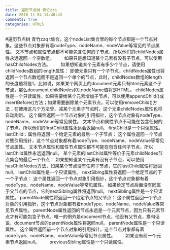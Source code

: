 ```yaml
---
title: 遍历节点树 青竹zzq
date: 2016-11-04 14:48:43
comments: true
categories: HTML5
---
```


#遍历节点树 青竹zzq
t集合。这个nodeList集合里的每个节点都是一个节点对象。这些节点对象都有着nodeType、nodeName、nodeValue等常见的节点属性。
文本节点和属性节点都不可能包含任何的子节点，所以他们的childNodes属性永远返回一个空数组。
　　如果只是想知道某个元素有没有子节点，可以使用hasChildNodes方法。
　　如果想知道某个元素有多少个节点，请使用childNodes数组的length属性：
即使元素只有一个子节点，childNodes属性也将返回一个节点数组而不是返回一个单个的节点，此时，childNodes数组的length的长度值将是1，比如说，如果某个网页上的document元素只有html元素这个子节点，那么document.childNodes[0].nodeName值将是HTML。
childNodes属性是一个只读属性，如果需要给某个元素增加子节点，可以使用appendChild()或insertBefore()方法；如果需要删除某个元素节点，可以使用removeChild()方法；在使用这几个方法曾、减某个元素子节点时，这个元素childNodes属性也将自动刷新。
这个属性返回一个节点对象的引用指针，这个节点对象有nodeType、nodeName、nodeValue等常见属性。
文本节点和属性节点不可能在包含任何的子节点，所以他们的firstChild属性永远会返回null。
firstChild是一个只读属性。
lastChild：属性将返回一个给定元素的最后一个子节点：
这个属性返回一个节点对熊引用指针，这个节点对象都有着nodeType、nodeName、nodeValue等常见节点属性。
文本节点属性和属性节点属性都不可能在包含任何子节点，所以lastChild属性永远返回null。
某个元素的lastChild属性等价于元素childNodes节点集合的最后一个节点：
如果想知道某个元素有没有子节点，可以使用hasChildNodes方法，如果某个节点没有任何子节点，它的lastChild属性将返回null。
lastChild属性是一个只读属性。
nextSibing属性将返回一个给定节点的下一个子节点：
这个属性返回一个节点对象引用指针，这个节点对象都有着nodeType、nodeName、nodeValue等常见属性。
如果给定节点后面没有同属于父节点的节点，它的nextSibling属性将返回null。
nextSibling属性是一个只读属性。
parentNode属性将返回一个给定节点的父节点：
这个属性返回一个节点对象的引用指针，这个节点对象都有着nodeType、nodeName、nodeValue等常见节点属性。
parentNode属性返回的节点永远是一个元素节点，因为只有元素节点才有可能包含子节点，唯一的例外是document节点，他没有父节点，换句话说，document节点的parentNode属性将返回null。
parentNode属性是一个只读属性。
这个属性返回前一个节点对象的引用指针，这个节点对象都有着nodeType、nodeName、nodeValue等常见节点属性。
　　如果没有前一个元素节点返回null。
　　previousSibling属性是一个只读属性。
